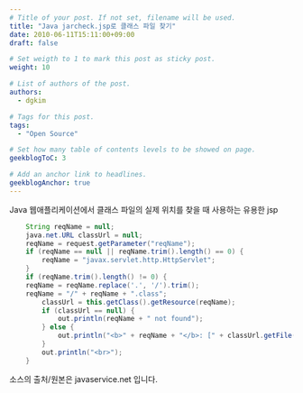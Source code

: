 ```yaml
---
# Title of your post. If not set, filename will be used.
title: "Java jarcheck.jsp로 클래스 파일 찾기"
date: 2010-06-11T15:11:00+09:00
draft: false

# Set weigth to 1 to mark this post as sticky post.
weight: 10

# List of authors of the post.
authors:
  - dgkim

# Tags for this post.
tags:
  - "Open Source"

# Set how many table of contents levels to be showed on page.
geekblogToC: 3

# Add an anchor link to headlines.
geekblogAnchor: true
---
```


Java 웹애플리케이션에서 클래스 파일의 실제 위치를 찾을 때 사용하는 유용한 jsp
<!-- <a href='http://www.dgkim.net/wordpress/archives/79/jarcheck-jsp' rel='attachment wp-att-93'>jarcheck.jsp</a> -->

```java
    String reqName = null;
    java.net.URL classUrl = null;
    reqName = request.getParameter("reqName");
    if (reqName == null || reqName.trim().length() == 0) {
        reqName = "javax.servlet.http.HttpServlet";
    }
    if (reqName.trim().length() != 0) {
 	reqName = reqName.replace('.', '/').trim();
	reqName = "/" + reqName + ".class";
        classUrl = this.getClass().getResource(reqName);
        if (classUrl == null) {
            out.println(reqName + " not found");
        } else {
            out.println("<b>" + reqName + "</b>: [" + classUrl.getFile() + "]\n" );
        }
        out.println("<br>");
    }
```

소스의 출처/원본은 javaservice.net 입니다.